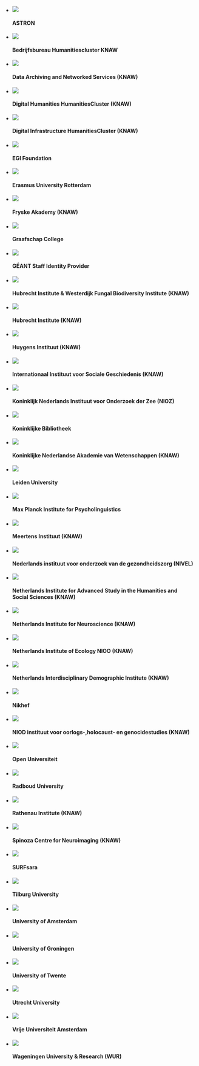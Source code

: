 *   ![](https://static.surfconext.nl/logos/idp/astron.gif)

    #### ASTRON

*   ![](https://static.surfconext.nl/media/idp/huc.png)

    #### Bedrijfsbureau Humanitiescluster KNAW

*   ![](https://static.surfconext.nl/logos/idp/knaw-dans.png)

    #### Data Archiving and Networked Services (KNAW)

*   ![](https://static.surfconext.nl/media/idp/humanities.png)

    #### Digital Humanities HumanitiesCluster (KNAW)

*   ![](https://static.surfconext.nl/media/idp/knaw_di.png)

    #### Digital Infrastructure HumanitiesCluster (KNAW)

*   ![](https://static.surfconext.nl/logos/idp/egi.png)

    #### EGI Foundation

*   ![](https://static.surfconext.nl/logos/idp/eur.png)

    #### Erasmus University Rotterdam

*   ![](https://static.surfconext.nl/logos/idp/FA-logo.png)

    #### Fryske Akademy (KNAW)

*   ![](https://static.surfconext.nl/logos/idp/graafschapcollege.png)

    #### Graafschap College

*   ![](https://static.surfconext.nl/logos/idp/geant.png)

    #### GÉANT Staff Identity Provider

*   ![](https://static.surfconext.nl/media/idp/hubrecht_westerdijk.png)

    #### Hubrecht Institute & Westerdijk Fungal Biodiversity Institute (KNAW)

*   ![](https://static.surfconext.nl/logos/idp/knaw-hubrecht.png)

    #### Hubrecht Institute (KNAW)

*   ![](https://static.surfconext.nl/logos/idp/knaw-huygens-new.png)

    #### Huygens Instituut (KNAW)

*   ![](https://static.surfconext.nl/logos/idp/knaw-iisg.png)

    #### Internationaal Instituut voor Sociale Geschiedenis (KNAW)

*   ![](https://static.surfconext.nl/logos/idp/nioz.png)

    #### Koninklijk Nederlands Instituut voor Onderzoek der Zee (NIOZ)

*   ![](https://static.surfconext.nl/logos/idp/kb.png)

    #### Koninklijke Bibliotheek

*   ![](https://static.surfconext.nl/logos/idp/knaw.png)

    #### Koninklijke Nederlandse Akademie van Wetenschappen (KNAW)

*   ![](https://static.surfconext.nl/logos/idp/leiden.png)

    #### Leiden University

*   ![](https://static.surfconext.nl/logos/idp/mpi.png)

    #### Max Planck Institute for Psycholinguistics

*   ![](https://static.surfconext.nl/logos/idp/knaw-meertens.png)

    #### Meertens Instituut (KNAW)

*   ![](https://static.surfconext.nl/logos/idp/nivel.png)

    #### Nederlands instituut voor onderzoek van de gezondheidszorg (NIVEL)

*   ![](https://static.surfconext.nl/media/idp/nias.png)

    #### Netherlands Institute for Advanced Study in the Humanities and Social Sciences (KNAW)

*   ![](https://static.surfconext.nl/logos/idp/logo-herseninstituut.png)

    #### Netherlands Institute for Neuroscience (KNAW)

*   ![](https://static.surfconext.nl/logos/idp/nioo-knaw.png)

    #### Netherlands Institute of Ecology NIOO (KNAW)

*   ![](https://static.surfconext.nl/logos/idp/knaw_nidi.png)

    #### Netherlands Interdisciplinary Demographic Institute (KNAW)

*   ![](https://static.surfconext.nl/logos/idp/nikhef.png)

    #### Nikhef

*   ![](https://static.surfconext.nl/logos/idp/knaw-niod.png)

    #### NIOD instituut voor oorlogs-,holocaust- en genocidestudies (KNAW)

*   ![](https://static.surfconext.nl/logos/idp/ou.png)

    #### Open Universiteit

*   ![](https://static.surfconext.nl/logos/idp/radboudlogo120.png)

    #### Radboud University

*   ![](https://static.surfconext.nl/logos/idp/Rathenau.png)

    #### Rathenau Institute (KNAW)

*   ![](https://static.surfconext.nl/media/idp/spinoza_logo.png)

    #### Spinoza Centre for Neuroimaging (KNAW)

*   ![](https://static.surfconext.nl/logos/idp/SURFsara.png)

    #### SURFsara

*   ![](https://static.surfconext.nl/logos/idp/uvtboom.png)

    #### Tilburg University

*   ![](https://static.surfconext.nl/logos/idp/uva.png)

    #### University of Amsterdam

*   ![](https://static.surfconext.nl/logos/idp/rug.png)

    #### University of Groningen

*   ![](https://static.surfconext.nl/logos/idp/utwente.png)

    #### University of Twente

*   ![](https://static.surfconext.nl/logos/idp/uu.png)

    #### Utrecht University

*   ![](https://static.surfconext.nl/logos/idp/vu.png)

    #### Vrije Universiteit Amsterdam

*   ![](https://static.surfconext.nl/logos/idp/wur.png)

    #### Wageningen University & Research (WUR)